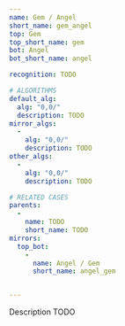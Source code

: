 ```yaml
---
name: Gem / Angel
short_name: gem_angel
top: Gem
top_short_name: gem
bot: Angel
bot_short_name: angel

recognition: TODO

# ALGORITHMS
default_alg:
  alg: "0,0/"
  description: TODO
mirror_algs:
  -
    alg: "0,0/"
    description: TODO
other_algs:
  -
    alg: "0,0/"
    description: TODO

# RELATED CASES
parents:
  -
    name: TODO
    short_name: TODO
mirrors:
  top_bot:
    -
      name: Angel / Gem
      short_name: angel_gem


---
```


Description TODO

